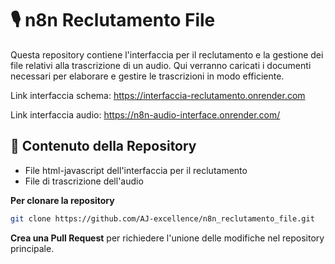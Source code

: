 # 🎙️ n8n Reclutamento File

Questa repository contiene l'interfaccia per il reclutamento e la gestione dei file relativi alla trascrizione di un audio. Qui verranno caricati i documenti necessari per elaborare e gestire le trascrizioni in modo efficiente.

Link interfaccia schema: https://interfaccia-reclutamento.onrender.com

Link interfaccia audio: https://n8n-audio-interface.onrender.com/

## 📂 Contenuto della Repository
- File html-javascript dell'interfaccia per il reclutamento
- File di trascrizione dell'audio

**Per clonare la repository**
   ```bash
   git clone https://github.com/AJ-excellence/n8n_reclutamento_file.git
   ```
**Crea una Pull Request** per richiedere l'unione delle modifiche nel repository principale.
